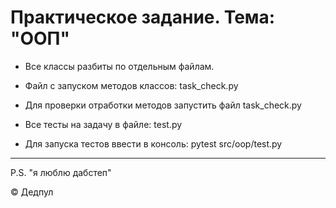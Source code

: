 # Практическое задание. Тема: "ООП"

- Все классы разбиты по отдельным файлам. 

- Файл с запуском методов классов: task_check.py

- Для проверки отработки методов запустить файл task_check.py

- Все тесты на задачу в файле: test.py

- Для запуска тестов ввести в консоль: pytest src/oop/test.py

----

P.S.
"я люблю дабстеп"

© Дедпул